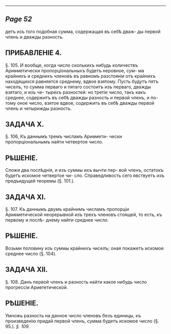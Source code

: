 

---
*Page 52*
---

детъ изъ того подобная сумма, содержащая въ себѣ дваж- ды первой членъ и дважды разность.
## ПРИБАВЛЕНІЕ 4.
§. 105. И вообще, когда число сколькихъ нибудь количествъ Ариѳметически пропорціональныхъ будетъ неровное, сум- ма крайнихъ и среднихъ членовъ въ равномъ разстояніи отъ крайнихъ находящихся равняется среднему, вдвое взятому. Пусть будутъ пятъ чиселъ, то сумма перваго и пятаго состоитъ изъ перваго, дважды взятаго, и изъ че- тырехъ разностей: но третіе число, такъ какъ среднее, содержитъ въ себѣ дважды разность и первой членъ, и по- тому оное число, взятое вдвое, содержитъ въ себѣ дважды первой членъ и четырижды разность.
## ЗАДАЧА Х.
§. 106, Къ даннымъ тремъ числамъ Ариѳмети- чески пропорціональнымъ найти четвертое число.
## РѣШЕНІЕ.
Сложи два послѣднія, и изъ суммы ихъ вычти пер- вой членъ, остатокъ будетъ искомое четвертое чи- сло. Справедливость сего явствуетъ изъ предъидущей теоремы (§. 101.).
## ЗАДАЧА ХІ.
§. 107. Къ даннымъ двумъ крайнимъ числамъ пропорціи Ариѳметической неорерывной изъ трехъ членовъ стоящей, то есть, къ первому и послѣ- днему найти среднее число.
## РѣШЕНІЕ.
Возьми половину изъ суммы крайнихъ чиселъ; оная покажетъ искомое среднее число (§. 104).
## 3АДАЧА ХІІ.
§. 108. Данъ первой членъ и разность найти какое нибудь число прогрессіи Ариѳтетической.
## РѢШЕНІЕ.
Умножь разность на данное число членовъ безъ единицы, къ произведенію придай первой членъ, сумма будетъ искомое число (§. 95.).
*§. 109.*